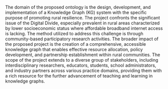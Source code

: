 The domain of the proposed ontology is the design, development, and implementation of a Knowledge Graph (KG) system with the specific purpose of promoting rural resilience. The project confronts the significant issue of the Digital Divide, especially prevalent in rural areas characterized by lower socioeconomic status where affordable broadband internet access is lacking. The method utilized to address this challenge is through community-based participatory research activities. The broader impact of the proposed project is the creation of a comprehensive, accessible knowledge graph that enables effective resource allocation, policy development, and partnership establishment within rural communities. The scope of the project extends to a diverse group of stakeholders, including interdisciplinary researchers, educators, students, school administrators, and industry partners across various practice domains, providing them with a rich resource for the further advancement of teaching and learning in knowledge graphs.